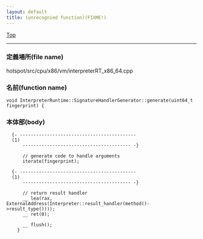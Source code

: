 ```yaml
---
layout: default
title: (unrecognied function)(FIXME!)
---
```

[Top](../index.html)

--- 
### 定義場所(file name)
hotspot/src/cpu/x86/vm/interpreterRT_x86_64.cpp

### 名前(function name)
```
void InterpreterRuntime::SignatureHandlerGenerator::generate(uint64_t fingerprint) {
```

### 本体部(body)
```
  {- -------------------------------------------
  (1) 
      ---------------------------------------- -}

	  // generate code to handle arguments
	  iterate(fingerprint);
	
  {- -------------------------------------------
  (1) 
      ---------------------------------------- -}

	  // return result handler
	  __ lea(rax, ExternalAddress(Interpreter::result_handler(method()->result_type())));
	  __ ret(0);
	
	  __ flush();
	}
	
```


